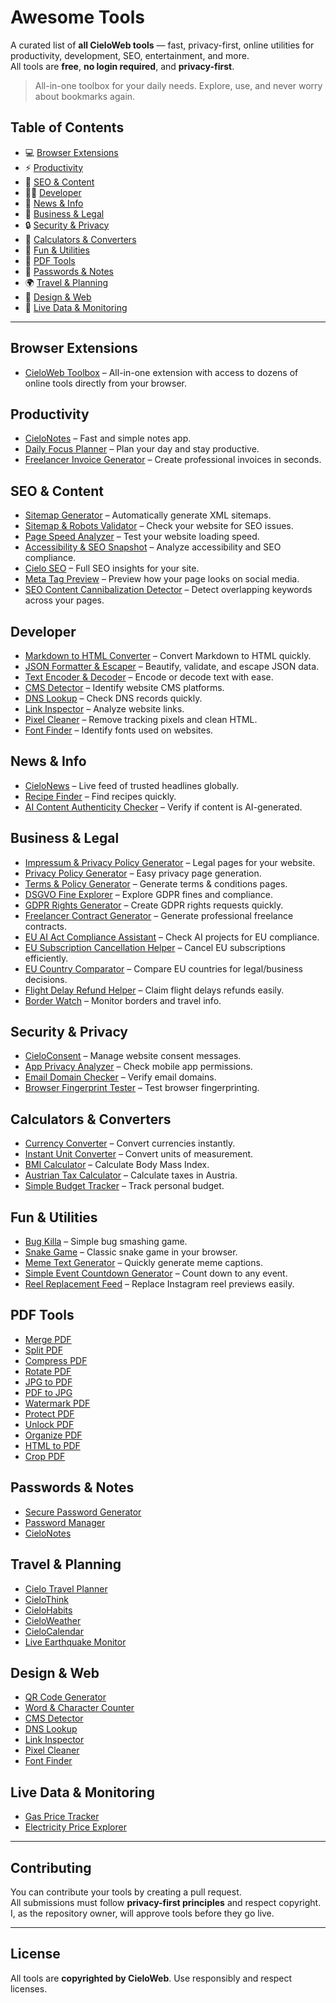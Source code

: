 # Awesome Tools

A curated list of **all CieloWeb tools** — fast, privacy-first, online utilities for productivity, development, SEO, entertainment, and more.  
All tools are **free**, **no login required**, and **privacy-first**.  

> All-in-one toolbox for your daily needs. Explore, use, and never worry about bookmarks again.

## Table of Contents

- 💻 [Browser Extensions](#browser-extensions)  
- ⚡ [Productivity](#productivity)  
- 📝 [SEO & Content](#seo--content)  
- 👨‍💻 [Developer](#developer)  
- 📰 [News & Info](#news--info)  
- 📑 [Business & Legal](#business--legal)  
- 🔒 [Security & Privacy](#security--privacy)  
- 🧮 [Calculators & Converters](#calculators--converters)  
- 🎲 [Fun & Utilities](#fun--utilities)  
- 📄 [PDF Tools](#pdf-tools)  
- 🔑 [Passwords & Notes](#passwords--notes)  
- 🌍 [Travel & Planning](#travel--planning)  
- 🎨 [Design & Web](#design--web)  
- 📡 [Live Data & Monitoring](#live-data--monitoring)  

---

## Browser Extensions

- [CieloWeb Toolbox](https://tools.cieloweb.com/tools/cieloweb-toolbox) – All-in-one extension with access to dozens of online tools directly from your browser.  

## Productivity

- [CieloNotes](https://tools.cieloweb.com/tools/cielonotes) – Fast and simple notes app.  
- [Daily Focus Planner](https://tools.cieloweb.com/tools/daily-focus-planner) – Plan your day and stay productive.  
- [Freelancer Invoice Generator](https://tools.cieloweb.com/tools/freelancer-invoice-generator) – Create professional invoices in seconds.  

## SEO & Content

- [Sitemap Generator](https://tools.cieloweb.com/tools/sitemap-generator) – Automatically generate XML sitemaps.  
- [Sitemap & Robots Validator](https://tools.cieloweb.com/tools/sitemap-robots-validator) – Check your website for SEO issues.  
- [Page Speed Analyzer](https://tools.cieloweb.com/tools/page-speed-analyzer) – Test your website loading speed.  
- [Accessibility & SEO Snapshot](https://tools.cieloweb.com/tools/accessibility-seo-snapshot) – Analyze accessibility and SEO compliance.  
- [Cielo SEO](https://tools.cieloweb.com/tools/cielo-seo) – Full SEO insights for your site.  
- [Meta Tag Preview](https://tools.cieloweb.com/tools/meta-tag-preview) – Preview how your page looks on social media.  
- [SEO Content Cannibalization Detector](https://tools.cieloweb.com/tools/seo-content-cannibalization-detector) – Detect overlapping keywords across your pages.  

## Developer

- [Markdown to HTML Converter](https://tools.cieloweb.com/tools/markdown-to-html-converter) – Convert Markdown to HTML quickly.  
- [JSON Formatter & Escaper](https://tools.cieloweb.com/tools/json-formatter-escaper) – Beautify, validate, and escape JSON data.  
- [Text Encoder & Decoder](https://tools.cieloweb.com/tools/text-encoder-decoder) – Encode or decode text with ease.  
- [CMS Detector](https://tools.cieloweb.com/tools/cms-detector) – Identify website CMS platforms.  
- [DNS Lookup](https://tools.cieloweb.com/tools/dns-lookup) – Check DNS records quickly.  
- [Link Inspector](https://tools.cieloweb.com/tools/link-inspector) – Analyze website links.  
- [Pixel Cleaner](https://tools.cieloweb.com/tools/pixel-cleaner) – Remove tracking pixels and clean HTML.  
- [Font Finder](https://tools.cieloweb.com/tools/font-finder) – Identify fonts used on websites.  

## News & Info

- [CieloNews](https://tools.cieloweb.com/tools/cielonews) – Live feed of trusted headlines globally.  
- [Recipe Finder](https://tools.cieloweb.com/tools/recipe-finder) – Find recipes quickly.  
- [AI Content Authenticity Checker](https://tools.cieloweb.com/tools/ai-content-authenticity-checker) – Verify if content is AI-generated.  

## Business & Legal

- [Impressum & Privacy Policy Generator](https://tools.cieloweb.com/tools/impressum-privacy-policy-generator) – Legal pages for your website.  
- [Privacy Policy Generator](https://tools.cieloweb.com/tools/privacy-policy-generator) – Easy privacy page generation.  
- [Terms & Policy Generator](https://tools.cieloweb.com/tools/terms-policy-generator) – Generate terms & conditions pages.  
- [DSGVO Fine Explorer](https://tools.cieloweb.com/tools/dsgvo-fine-explorer) – Explore GDPR fines and compliance.  
- [GDPR Rights Generator](https://tools.cieloweb.com/tools/gdpr-rights-generator) – Create GDPR rights requests quickly.  
- [Freelancer Contract Generator](https://tools.cieloweb.com/tools/freelancer-contract-generator) – Generate professional freelance contracts.  
- [EU AI Act Compliance Assistant](https://tools.cieloweb.com/tools/eu-ai-act-compliance-assistant) – Check AI projects for EU compliance.  
- [EU Subscription Cancellation Helper](https://tools.cieloweb.com/tools/eu-subscription-cancellation-helper) – Cancel EU subscriptions efficiently.  
- [EU Country Comparator](https://tools.cieloweb.com/tools/eu-country-comparator) – Compare EU countries for legal/business decisions.  
- [Flight Delay Refund Helper](https://tools.cieloweb.com/tools/flight-delay-refund-helper) – Claim flight delays refunds easily.  
- [Border Watch](https://tools.cieloweb.com/tools/border-watch) – Monitor borders and travel info.  

## Security & Privacy

- [CieloConsent](https://tools.cieloweb.com/tools/cieloconsent) – Manage website consent messages.  
- [App Privacy Analyzer](https://tools.cieloweb.com/tools/app-privacy-analyzer) – Check mobile app permissions.  
- [Email Domain Checker](https://tools.cieloweb.com/tools/email-domain-checker) – Verify email domains.  
- [Browser Fingerprint Tester](https://tools.cieloweb.com/tools/browser-fingerprint-tester) – Test browser fingerprinting.  

## Calculators & Converters

- [Currency Converter](https://tools.cieloweb.com/tools/currency-converter) – Convert currencies instantly.  
- [Instant Unit Converter](https://tools.cieloweb.com/tools/instant-unit-converter) – Convert units of measurement.  
- [BMI Calculator](https://tools.cieloweb.com/tools/bmi-calculator) – Calculate Body Mass Index.  
- [Austrian Tax Calculator](https://tools.cieloweb.com/tools/austrian-tax-calculator) – Calculate taxes in Austria.  
- [Simple Budget Tracker](https://tools.cieloweb.com/tools/simple-budget-tracker) – Track personal budget.  

## Fun & Utilities

- [Bug Killa](https://tools.cieloweb.com/tools/bug-killa) – Simple bug smashing game.  
- [Snake Game](https://tools.cieloweb.com/tools/snake-game) – Classic snake game in your browser.  
- [Meme Text Generator](https://tools.cieloweb.com/tools/meme-text-generator) – Quickly generate meme captions.  
- [Simple Event Countdown Generator](https://tools.cieloweb.com/tools/simple-event-countdown-generator) – Count down to any event.  
- [Reel Replacement Feed](https://tools.cieloweb.com/tools/reel-replacement-feed) – Replace Instagram reel previews easily.  

## PDF Tools

- [Merge PDF](https://tools.cieloweb.com/tools/pdf/merge)  
- [Split PDF](https://tools.cieloweb.com/tools/pdf/split)  
- [Compress PDF](https://tools.cieloweb.com/tools/pdf/compress)  
- [Rotate PDF](https://tools.cieloweb.com/tools/pdf/rotate)  
- [JPG to PDF](https://tools.cieloweb.com/tools/pdf/jpg-to-pdf)  
- [PDF to JPG](https://tools.cieloweb.com/tools/pdf/pdf-to-jpg)  
- [Watermark PDF](https://tools.cieloweb.com/tools/pdf/watermark)  
- [Protect PDF](https://tools.cieloweb.com/tools/pdf/protect)  
- [Unlock PDF](https://tools.cieloweb.com/tools/pdf/unlock)  
- [Organize PDF](https://tools.cieloweb.com/tools/pdf/organize)  
- [HTML to PDF](https://tools.cieloweb.com/tools/pdf/html-to-pdf)  
- [Crop PDF](https://tools.cieloweb.com/tools/pdf/crop)  

## Passwords & Notes

- [Secure Password Generator](https://tools.cieloweb.com/tools/secure-password-generator)  
- [Password Manager](https://tools.cieloweb.com/tools/password-manager)  
- [CieloNotes](https://tools.cieloweb.com/tools/cielonotes)  

## Travel & Planning

- [Cielo Travel Planner](https://tools.cieloweb.com/tools/cielo-travel-planner)  
- [CieloThink](https://tools.cieloweb.com/tools/cielothink)  
- [CieloHabits](https://tools.cieloweb.com/tools/cielo-habits)  
- [CieloWeather](https://tools.cieloweb.com/tools/cieloweather)  
- [CieloCalendar](https://tools.cieloweb.com/tools/cielocalendar)  
- [Live Earthquake Monitor](https://tools.cieloweb.com/tools/live-earthquake-monitor)  

## Design & Web

- [QR Code Generator](https://tools.cieloweb.com/tools/qr-code-generator)  
- [Word & Character Counter](https://tools.cieloweb.com/tools/word-character-counter)  
- [CMS Detector](https://tools.cieloweb.com/tools/cms-detector)  
- [DNS Lookup](https://tools.cieloweb.com/tools/dns-lookup)  
- [Link Inspector](https://tools.cieloweb.com/tools/link-inspector)  
- [Pixel Cleaner](https://tools.cieloweb.com/tools/pixel-cleaner)  
- [Font Finder](https://tools.cieloweb.com/tools/font-finder)  

## Live Data & Monitoring

- [Gas Price Tracker](https://tools.cieloweb.com/tools/gas-price-tracker)  
- [Electricity Price Explorer](https://tools.cieloweb.com/tools/electricity-price-explorer)  

---

## Contributing

You can contribute your tools by creating a pull request.  
All submissions must follow **privacy-first principles** and respect copyright.  
I, as the repository owner, will approve tools before they go live.  

---

## License

All tools are **copyrighted by CieloWeb**. Use responsibly and respect licenses.
